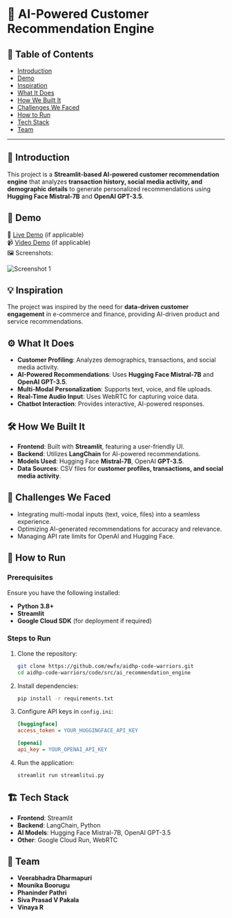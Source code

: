 # 🚀 AI-Powered Customer Recommendation Engine

## 📌 Table of Contents
- [Introduction](#introduction)
- [Demo](#demo)
- [Inspiration](#inspiration)
- [What It Does](#what-it-does)
- [How We Built It](#how-we-built-it)
- [Challenges We Faced](#challenges-we-faced)
- [How to Run](#how-to-run)
- [Tech Stack](#tech-stack)
- [Team](#team)

---

## 🎯 Introduction
This project is a **Streamlit-based AI-powered customer recommendation engine** that analyzes **transaction history, social media activity, and demographic details** to generate personalized recommendations using **Hugging Face Mistral-7B** and **OpenAI GPT-3.5**.

## 🎥 Demo
🔗 [Live Demo](#) (if applicable)  
📹 [Video Demo](#) (if applicable)  
🖼️ Screenshots:

![Screenshot 1](link-to-image)

## 💡 Inspiration
The project was inspired by the need for **data-driven customer engagement** in e-commerce and finance, providing AI-driven product and service recommendations.

## ⚙️ What It Does
- **Customer Profiling**: Analyzes demographics, transactions, and social media activity.
- **AI-Powered Recommendations**: Uses **Hugging Face Mistral-7B** and **OpenAI GPT-3.5**.
- **Multi-Modal Personalization**: Supports text, voice, and file uploads.
- **Real-Time Audio Input**: Uses WebRTC for capturing voice data.
- **Chatbot Interaction**: Provides interactive, AI-powered responses.

## 🛠️ How We Built It
- **Frontend**: Built with **Streamlit**, featuring a user-friendly UI.
- **Backend**: Utilizes **LangChain** for AI-powered recommendations.
- **Models Used**: Hugging Face **Mistral-7B**, OpenAI **GPT-3.5**.
- **Data Sources**: CSV files for **customer profiles, transactions, and social media activity**.

## 🚧 Challenges We Faced
- Integrating multi-modal inputs (text, voice, files) into a seamless experience.
- Optimizing AI-generated recommendations for accuracy and relevance.
- Managing API rate limits for OpenAI and Hugging Face.

## 🏃 How to Run
### Prerequisites
Ensure you have the following installed:
- **Python 3.8+**
- **Streamlit**
- **Google Cloud SDK** (for deployment if required)

### Steps to Run
1. Clone the repository:
   ```sh
   git clone https://github.com/ewfx/aidhp-code-warriors.git
   cd aidhp-code-warriors/code/src/ai_recommendation_engine
   ```
2. Install dependencies:
   ```sh
   pip install -r requirements.txt
   ```
3. Configure API keys in `config.ini`:
   ```ini
   [huggingface]
   access_token = YOUR_HUGGINGFACE_API_KEY

   [openai]
   api_key = YOUR_OPENAI_API_KEY
   ```
4. Run the application:
   ```sh
   streamlit run streamlitui.py
   ```

## 🏗️ Tech Stack
- **Frontend**: Streamlit
- **Backend**: LangChain, Python
- **AI Models**: Hugging Face Mistral-7B, OpenAI GPT-3.5
- **Other**: Google Cloud Run, WebRTC

## 👥 Team
- **Veerabhadra Dharmapuri**
- **Mounika Boorugu**
- **Phaninder Pathri**
- **Siva Prasad V Pakala**
- **Vinaya R**